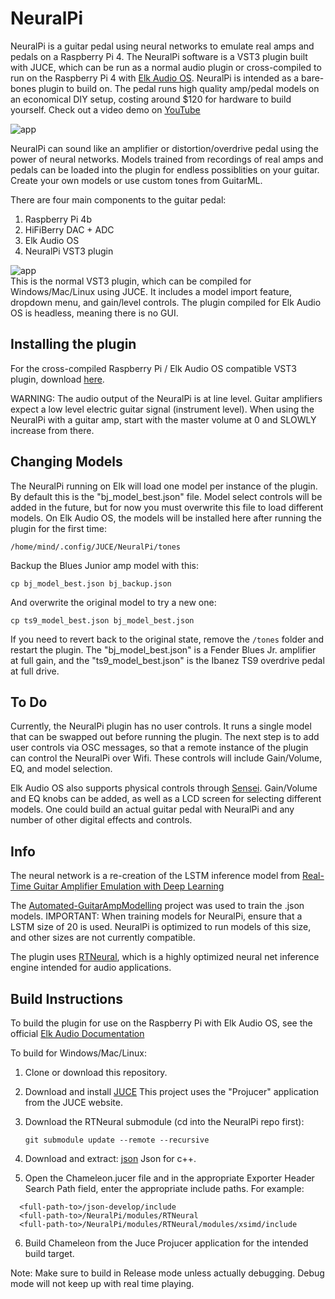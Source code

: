 # NeuralPi

NeuralPi is a guitar pedal using neural networks to emulate real amps and pedals on a Raspberry Pi 4. The NeuralPi software is a VST3 plugin built with JUCE, which can be run as a normal audio plugin or cross-compiled to run on the Raspberry Pi 4 with [Elk Audio OS](https://elk.audio/). NeuralPi is intended as a bare-bones plugin to build on. The pedal runs high quality amp/pedal models on an economical DIY setup, costing around $120 for hardware to build yourself. Check out a video demo on [YouTube](https://www.youtube.com/watch?v=_3zFD6h6Wrc)

![app](https://github.com/GuitarML/NeuralPi/blob/main/resources/rpi_pic.jpg)

NeuralPi can sound like an amplifier or distortion/overdrive pedal using the power of neural networks. Models trained from recordings of real amps and pedals can be loaded into the plugin for endless possiblities on your guitar. Create your own models or use custom tones from GuitarML.

There are four main components to the guitar pedal:

1. Raspberry Pi 4b
2. HiFiBerry DAC + ADC
3. Elk Audio OS
4. NeuralPi VST3 plugin

![app](https://github.com/GuitarML/NeuralPi/blob/main/resources/neuralpi_pic.jpg)
<br>This is the normal VST3 plugin, which can be compiled for Windows/Mac/Linux using JUCE. It includes a model import feature, dropdown menu, and gain/level controls. The plugin compiled for Elk Audio OS is headless, meaning there is no GUI.

## Installing the plugin

For the cross-compiled Raspberry Pi / Elk Audio OS compatible VST3 plugin, download [here](https://github.com/GuitarML/NeuralPi/releases/tag/v1.0).

WARNING: The audio output of the NeuralPi is at line level. Guitar amplifiers expect a low level electric guitar signal (instrument level). When using the NeuralPi with a guitar amp, start with the master volume at 0 and SLOWLY increase from there. 

## Changing Models

The NeuralPi running on Elk will load one model per instance of the plugin. By default this is the "bj_model_best.json" file. Model select controls will be added in the future, but for now you must overwrite this file to load different models. On Elk Audio OS, the models will be installed here after running the plugin for the first time:

```/home/mind/.config/JUCE/NeuralPi/tones```

Backup the Blues Junior amp model with this:

```cp bj_model_best.json bj_backup.json```

And overwrite the original model to try a new one:

```cp ts9_model_best.json bj_model_best.json```

If you need to revert back to the original state, remove the ```/tones``` folder and restart the plugin. The "bj_model_best.json" is a Fender Blues Jr. amplifier at full gain, and the "ts9_model_best.json" is the Ibanez TS9 overdrive pedal at full drive.

## To Do

Currently, the NeuralPi plugin has no user controls. It runs a single model that can be swapped out before running the plugin. The next step is to add user controls via OSC messages, so that a remote instance of the plugin can control the NeuralPi over Wifi. These controls will include Gain/Volume, EQ, and model selection. 

Elk Audio OS also supports physical controls through [Sensei](https://github.com/elk-audio/sensei). Gain/Volume and EQ knobs can be added, as well as a LCD screen for selecting different models. One could build an actual guitar pedal with NeuralPi and any number of other digital effects and controls.

## Info
The neural network is a re-creation of the LSTM inference model from [Real-Time Guitar Amplifier Emulation with Deep Learning](https://www.mdpi.com/2076-3417/10/3/766/htm)

The [Automated-GuitarAmpModelling](https://github.com/Alec-Wright/Automated-GuitarAmpModelling) project was used to train the .json models.
IMPORTANT: When training models for NeuralPi, ensure that a LSTM size of 20 is used. NeuralPi is optimized to run models of this size, and other sizes are not currently compatible.

The plugin uses [RTNeural](https://github.com/jatinchowdhury18/RTNeural), which is a highly optimized neural net inference engine intended for audio applications. 

## Build Instructions

To build the plugin for use on the Raspberry Pi with Elk Audio OS, see the official [Elk Audio Documentation](https://elk-audio.github.io/elk-docs/html/documents/building_plugins_for_elk.html#vst-plugins-using-juce)

To build for Windows/Mac/Linux:

1. Clone or download this repository.
2. Download and install [JUCE](https://juce.com/) This project uses the "Projucer" application from the JUCE website. 
3. Download the RTNeural submodule (cd into the NeuralPi repo first):
   
   ```git submodule update --remote --recursive```
   
4. Download and extract: [json](https://github.com/nlohmann/json) Json for c++.
5. Open the Chameleon.jucer file and in the appropriate Exporter Header Search Path field, enter the appropriate include paths.
   For example:

```
  <full-path-to>/json-develop/include
  <full-path-to>/NeuralPi/modules/RTNeural
  <full-path-to>/NeuralPi/modules/RTNeural/modules/xsimd/include
```
6. Build Chameleon from the Juce Projucer application for the intended build target. 

Note: Make sure to build in Release mode unless actually debugging. Debug mode will not keep up with real time playing.

